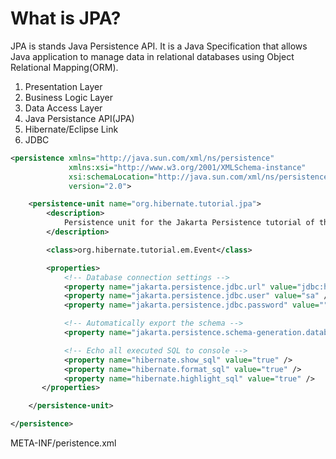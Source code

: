 # What is JPA? 
   JPA is stands Java Persistence API.
   It is a Java Specification that allows Java application to manage data in relational databases using Object Relational Mapping(ORM).

1. Presentation Layer
2. Business Logic Layer
3. Data Access Layer
4. Java Persistance API(JPA)
5. Hibernate/Eclipse Link
6. JDBC

```xml
<persistence xmlns="http://java.sun.com/xml/ns/persistence"
             xmlns:xsi="http://www.w3.org/2001/XMLSchema-instance"
             xsi:schemaLocation="http://java.sun.com/xml/ns/persistence http://java.sun.com/xml/ns/persistence/persistence_2_0.xsd"
             version="2.0">

    <persistence-unit name="org.hibernate.tutorial.jpa">   
        <description>
            Persistence unit for the Jakarta Persistence tutorial of the Hibernate Getting Started Guide
        </description>

        <class>org.hibernate.tutorial.em.Event</class>     

        <properties>    
            <!-- Database connection settings -->
            <property name="jakarta.persistence.jdbc.url" value="jdbc:h2:mem:db1;DB_CLOSE_DELAY=-1" />
            <property name="jakarta.persistence.jdbc.user" value="sa" />
            <property name="jakarta.persistence.jdbc.password" value="" />

            <!-- Automatically export the schema -->
            <property name="jakarta.persistence.schema-generation.database.action" value="create" />

            <!-- Echo all executed SQL to console -->
            <property name="hibernate.show_sql" value="true" />
            <property name="hibernate.format_sql" value="true" />
            <property name="hibernate.highlight_sql" value="true" />
       </properties>

    </persistence-unit>

</persistence>
```
META-INF/peristence.xml